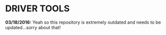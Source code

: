 # DRIVER TOOLS #

**03/18/2016:**
Yeah so this repository is extremely outdated and needs to be updated...sorry about that!